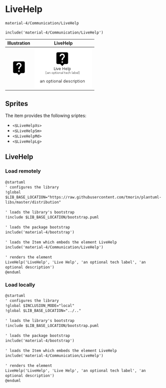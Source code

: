 # LiveHelp


```text
material-4/Communication/LiveHelp
```

```text
include('material-4/Communication/LiveHelp')
```



| Illustration | LiveHelp |
| :---: | :---: |
| ![illustration for Illustration](../../material-4/Communication/LiveHelp.png) | ![illustration for LiveHelp](../../material-4/Communication/LiveHelp.Local.png) |



## Sprites
The item provides the following sriptes:

- `<$LiveHelpXs>`
- `<$LiveHelpSm>`
- `<$LiveHelpMd>`
- `<$LiveHelpLg>`





## LiveHelp

### Load remotely
```plantuml
@startuml
' configures the library
!global $LIB_BASE_LOCATION="https://raw.githubusercontent.com/tmorin/plantuml-libs/master/distribution"

' loads the library's bootstrap
!include $LIB_BASE_LOCATION/bootstrap.puml

' loads the package bootstrap
include('material-4/bootstrap')

' loads the Item which embeds the element LiveHelp
include('material-4/Communication/LiveHelp')

' renders the element
LiveHelp('LiveHelp', 'Live Help', 'an optional tech label', 'an optional description')
@enduml
```

### Load locally
```plantuml
@startuml
' configures the library
!global $INCLUSION_MODE="local"
!global $LIB_BASE_LOCATION="../.."

' loads the library's bootstrap
!include $LIB_BASE_LOCATION/bootstrap.puml

' loads the package bootstrap
include('material-4/bootstrap')

' loads the Item which embeds the element LiveHelp
include('material-4/Communication/LiveHelp')

' renders the element
LiveHelp('LiveHelp', 'Live Help', 'an optional tech label', 'an optional description')
@enduml
```


